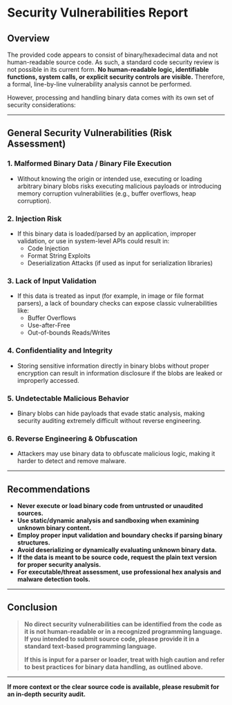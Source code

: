 # Security Vulnerabilities Report

## Overview

The provided code appears to consist of binary/hexadecimal data and not human-readable source code. As such, a standard code security review is not possible in its current form. **No human-readable logic, identifiable functions, system calls, or explicit security controls are visible.** Therefore, a formal, line-by-line vulnerability analysis cannot be performed. 

However, processing and handling binary data comes with its own set of security considerations:

---

## General Security Vulnerabilities (Risk Assessment)

### 1. **Malformed Binary Data / Binary File Execution**
- Without knowing the origin or intended use, executing or loading arbitrary binary blobs risks executing malicious payloads or introducing memory corruption vulnerabilities (e.g., buffer overflows, heap corruption).

### 2. **Injection Risk**
- If this binary data is loaded/parsed by an application, improper validation, or use in system-level APIs could result in:
    - Code Injection
    - Format String Exploits
    - Deserialization Attacks (if used as input for serialization libraries)

### 3. **Lack of Input Validation**
- If this data is treated as input (for example, in image or file format parsers), a lack of boundary checks can expose classic vulnerabilities like:
    - Buffer Overflows
    - Use-after-Free
    - Out-of-bounds Reads/Writes

### 4. **Confidentiality and Integrity**
- Storing sensitive information directly in binary blobs without proper encryption can result in information disclosure if the blobs are leaked or improperly accessed.

### 5. **Undetectable Malicious Behavior**
- Binary blobs can hide payloads that evade static analysis, making security auditing extremely difficult without reverse engineering.

### 6. **Reverse Engineering & Obfuscation**
- Attackers may use binary data to obfuscate malicious logic, making it harder to detect and remove malware.

---

## Recommendations

- **Never execute or load binary code from untrusted or unaudited sources.**
- **Use static/dynamic analysis and sandboxing when examining unknown binary content.**
- **Employ proper input validation and boundary checks if parsing binary structures.**
- **Avoid deserializing or dynamically evaluating unknown binary data.**
- **If the data is meant to be source code, request the plain text version for proper security analysis.**
- **For executable/threat assessment, use professional hex analysis and malware detection tools.**

---

## Conclusion

> **No direct security vulnerabilities can be identified from the code as it is not human-readable or in a recognized programming language.**  
> **If you intended to submit source code, please provide it in a standard text-based programming language.**
>
> **If this is input for a parser or loader, treat with high caution and refer to best practices for binary data handling, as outlined above.**

---

**If more context or the clear source code is available, please resubmit for an in-depth security audit.**